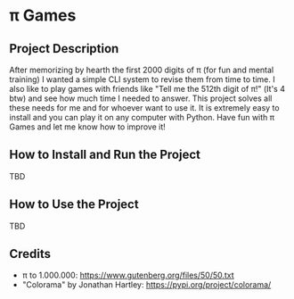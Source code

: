 # π Games

## Project Description
After memorizing by hearth the first 2000 digits of π (for fun and mental training) I wanted a simple CLI system to revise them from time to time.
I also like to play games with friends like "Tell me the 512th digit of π!" (It's 4 btw) and see how much time I needed to answer.
This project solves all these needs for me and for whoever want to use it. It is extremely easy to install and you can play it on any computer with Python.
Have fun with π Games and let me know how to improve it!

## How to Install and Run the Project
TBD

## How to Use the Project
TBD

## Credits
- π to 1.000.000: https://www.gutenberg.org/files/50/50.txt
- "Colorama" by Jonathan Hartley: https://pypi.org/project/colorama/


